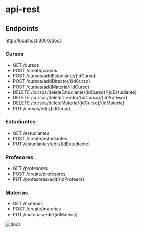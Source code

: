 # api-rest

## Endpoints
http://localhost:3000/docs

### Cursos
- GET /cursos
- POST /create/cursos
- POST /cursos/addEstudiante/{idCurso}
- POST /cursos/addDirector/{idCurso}
- POST /cursos/addMateria/{idCurso}
- DELETE /cursos/deleteEstudiante/{idCurso}/{idEstudiante}
- DELETE /cursos/deleteDirector/{idCurso}/{idProfesor}
- DELETE /cursos/deleteMateria/{idCurso}/{idMateria}
- PUT /cursos/edit/{idCurso}

### Estudiantes
- GET /estudiantes
- POST /create/estudiantes
- PUT /estudiantes/edit/{idEstudiante}

### Profesores
- GET /profesores
- POST /create/profesores
- PUT /profesores/edit/{idProfesor}

### Materias
- GET /materias
- POST /create/materias
- PUT /materias/edit/{idMateria}

![docs](./docs.png)